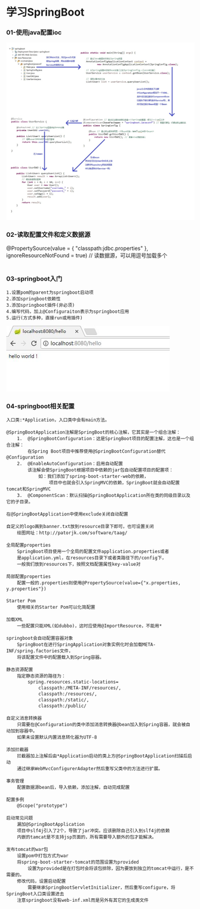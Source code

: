 # 学习SpringBoot

### 01-使用java配置ioc
![img](https://github.com/luguanxing/JavaWeb-Study/blob/master/SpringBoot/01-%E4%BD%BF%E7%94%A8java%E9%85%8D%E7%BD%AEioc/ioc.jpg?raw=true)

### 02-读取配置文件和定义数据源
@PropertySource(value = { "classpath:jdbc.properties" }, ignoreResourceNotFound = true) // 读数据源，可以用逗号加载多个
<br><br>

### 03-springboot入门
```
1.设置pom的parent为springboot启动项
2.添加springboot依赖性
3.添加springboot插件(非必须)
4.编写代码，加上@Configuraiton表示为springboot应用
5.运行(方式多种，直接run或用插件)
```
![img](https://github.com/luguanxing/JavaWeb-Study/blob/master/SpringBoot/03-springboot%E5%85%A5%E9%97%A8/hello.jpg?raw=true)

### 04-springboot相关配置
```
入口类:*Application，入口类中会有main方法。

@SpringBootApplication注解是SpringBoot的核心注解，它其实是一个组合注解：
	1.	@SpringBootConfiguration：这是SpringBoot项目的配置注解，这也是一个组合注解：
		在Spring Boot项目中推荐使用@SpringBootConfiguration替代@Configuration
	2.	@EnableAutoConfiguration：启用自动配置
		该注解会使SpringBoot根据项目中依赖的jar包自动配置项目的配置项：
			如：我们添加了spring-boot-starter-web的依赖，
				项目中也就会引入SpringMVC的依赖，SpringBoot就会自动配置tomcat和SpringMVC
	3.	@ComponentScan：默认扫描@SpringBootApplication所在类的同级目录以及它的子目录。
	
在@SpringBootApplication中使用exclude关闭自动配置

自定义的logo画到banner.txt放到resource目录下即可，也可设置关闭
	绘图网址：http://patorjk.com/software/taag/
	
全局配置properties
	SpringBoot项目使用一个全局的配置文件application.properties或者
	是application.yml，在resources目录下或者类路径下的/config下，
	一般我们放到resources下，按照文档配置属性key-value对
	
局部配置properties
	配置一般的.properties则使用@PropertySource(value={"x.properties, y.properties"})

Starter Pom
	使用相关的Starter Pom可以化简配置
	
加载XML
	一些配置只能XML(如dubbo)，这时应使用@ImportResource，不能用*
	
springboot会自动配置容器对象
	SpringBoot在进行SpringApplication对象实例化时会加载META-INF/spring.factories文件，
	将该配置文件中的配置载入到Spring容器。

静态资源配置
	指定静态资源的路径为：
		spring.resources.static-locations=
			classpath:/META-INF/resources/,
			classpath:/resources/,
			classpath:/static/,
			classpath:/public/

自定义消息转换器
	只需要在@Configuration的类中添加消息转换器@bean加入到Spring容器，就会被自动加到容器中。
	如果未设置默认内置消息转化器为UTF-8

添加拦截器
	拦截器加上注解后由*Application启动的类上方@SpringBootApplication扫描后启动
	通过继承WebMvcConfigurerAdapter然后重写父类中的方法进行扩展。

事务管理
	配置数据源bean后，导入依赖，添加注解，自动完成配置
	
配置多例
	@Scope("prototype")
	
启动常见问题
	漏加@SpringBootApplication
	项目中slf4j引入了2个，导致了jar冲突。应该删除自己引入到slf4j的依赖
	内嵌的tamcat是不支持jsp页面的，所有需要导入额外的包才能解决。

发布tomcat的war包
	设置pom中打包方式为war
	将spring-boot-starter-tomcat的范围设置为provided
		设置为provided是在打包时会将该包排除，因为要放到独立的tomcat中运行，是不需要的。
	修改代码，设置启动配置
		需要继承SpringBootServletInitializer，然后重写configure，将SpringBoot入口类设置进去
	注意springboot没有web-inf.xml而是另外有其它的生成类文件
```
